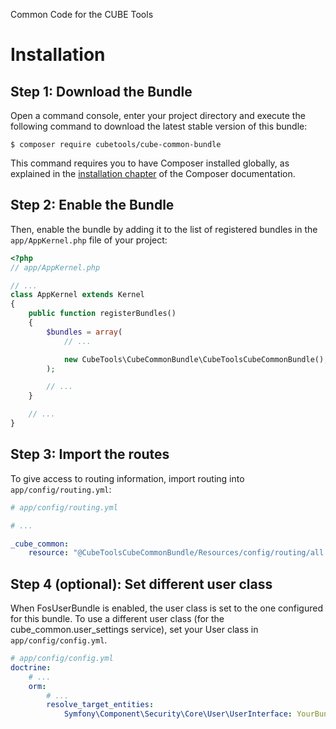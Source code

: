 Common Code for the CUBE Tools

Installation
============

Step 1: Download the Bundle
---------------------------

Open a command console, enter your project directory and execute the
following command to download the latest stable version of this bundle:

```console
$ composer require cubetools/cube-common-bundle
```

This command requires you to have Composer installed globally, as explained
in the [installation chapter](https://getcomposer.org/doc/00-intro.md)
of the Composer documentation.

Step 2: Enable the Bundle
-------------------------

Then, enable the bundle by adding it to the list of registered bundles
in the `app/AppKernel.php` file of your project:

```php
<?php
// app/AppKernel.php

// ...
class AppKernel extends Kernel
{
    public function registerBundles()
    {
        $bundles = array(
            // ...

            new CubeTools\CubeCommonBundle\CubeToolsCubeCommonBundle(),
        );

        // ...
    }

    // ...
}
```

Step 3: Import the routes
-------------------------

To give access to routing information, import routing into `app/config/routing.yml`:
```yaml
# app/config/routing.yml

# ...

_cube_common:
    resource: "@CubeToolsCubeCommonBundle/Resources/config/routing/all.yml"
```

Step 4 (optional): Set different user class
-------------------------------------------

When FosUserBundle is enabled, the user class is set to the one configured for
this bundle.
To use a different user class (for the cube_common.user_settings service), set
your User class in `app/config/config.yml`.
```yaml
# app/config/config.yml
doctrine:
    # ...
    orm:
        # ...
        resolve_target_entities:
            Symfony\Component\Security\Core\User\UserInterface: YourBundle\Entity\YourUser
```
